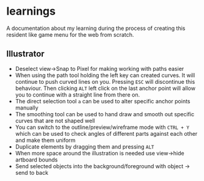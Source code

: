 # learnings

A documentation about my learning during the process of creating this resident like game menu for the web from scratch.

## Illustrator

- Deselect view->Snap to Pixel for making working with paths easier
- When using the path tool holding the left key can created curves. It will continue to push curved lines on you. Pressing `ESC` will discontinue this behaviour. Then clicking `ALT` left click on the last anchor point will allow you to continue with a straight line from there on.
- The direct selection tool `a` can be used to alter specific anchor points manually
- The smoothing tool can be used to hand draw and smooth out specific curves that are not shaped well
- You can switch to the outline/preview/wireframe mode with `CTRL + Y` which can be used to check angles of different parts against each other and make them uniform
- Duplicate elements by dragging them and pressing `ALT`
- When more space around the illustration is needed use view->hide artboard bounds
- Send selected objects into the background/foreground with object -> send to back
